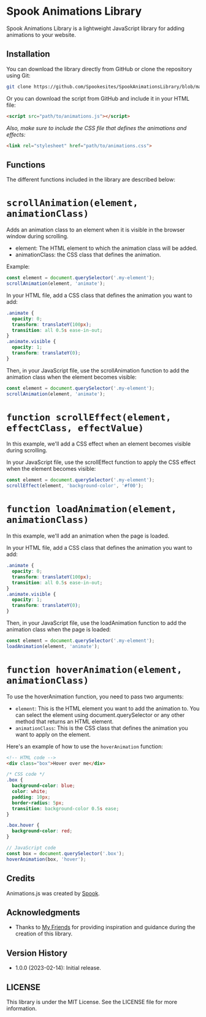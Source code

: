 # Spook Animations Library

Spook Animations Library is a lightweight JavaScript library for adding animations to your website.

## Installation

You can download the library directly from GitHub or clone the repository using Git:


```sh
git clone https://github.com/Spookesites/SpookAnimationsLibrary/blob/main/Animations.js
```
Or you can download the script from GitHub and include it in your HTML file:
```html
<script src="path/to/animations.js"></script>
```
*Also, make sure to include the CSS file that defines the animations and effects:*
```html
<link rel="stylesheet" href="path/to/animations.css">
```
## Functions
The different functions included in the library are described below:

# `scrollAnimation(element, animationClass)`

Adds an animation class to an element when it is visible in the browser window during scrolling.

- element: The HTML element to which the animation class will be added.
- animationClass: the CSS class that defines the animation.

Example: 
```javascript
const element = document.querySelector('.my-element');
scrollAnimation(element, 'animate');
```

In your HTML file, add a CSS class that defines the animation you want to add:
```css
.animate {
  opacity: 0;
  transform: translateY(100px);
  transition: all 0.5s ease-in-out;
}
.animate.visible {
  opacity: 1;
  transform: translateY(0);
}

```
Then, in your JavaScript file, use the scrollAnimation function to add the animation class when the element becomes visible:
```javascript
const element = document.querySelector('.my-element');
scrollAnimation(element, 'animate');
```
# `function scrollEffect(element, effectClass, effectValue)`
In this example, we'll add a CSS effect when an element becomes visible during scrolling.

In your JavaScript file, use the scrollEffect function to apply the CSS effect when the element becomes visible:
```javascript
const element = document.querySelector('.my-element');
scrollEffect(element, 'background-color', '#f00');
```
# `function loadAnimation(element, animationClass)`
In this example, we'll add an animation when the page is loaded.

In your HTML file, add a CSS class that defines the animation you want to add:
```css
.animate {
  opacity: 0;
  transform: translateY(100px);
  transition: all 0.5s ease-in-out;
}
.animate.visible {
  opacity: 1;
  transform: translateY(0);
}
```
Then, in your JavaScript file, use the loadAnimation function to add the animation class when the page is loaded:
```javascript
const element = document.querySelector('.my-element');
loadAnimation(element, 'animate');
```
# `function hoverAnimation(element, animationClass)`
To use the hoverAnimation function, you need to pass two arguments:
- `element`: This is the HTML element you want to add the animation to. You can select the element using document.querySelector or any other method that returns an HTML element.
- `animationClass`: This is the CSS class that defines the animation you want to apply on the element.

Here's an example of how to use the `hoverAnimation` function:
```html
<!-- HTML code -->
<div class="box">Hover over me</div>
```
```css
/* CSS code */
.box {
  background-color: blue;
  color: white;
  padding: 10px;
  border-radius: 5px;
  transition: background-color 0.5s ease;
}

.box.hover {
  background-color: red;
}
```
```javascript
// JavaScript code
const box = document.querySelector('.box');
hoverAnimation(box, 'hover');
```


## Credits

Animations.js was created by [Spook](https://your-website.com). 

## Acknowledgments

- Thanks to [My Friends](https://www.youtube.com/watch?v=dQw4w9WgXcQ&ab_channel=RickAstley) for providing inspiration and guidance during the creation of this library.

## Version History

- 1.0.0 (2023-02-14): Initial release.

## LICENSE
This library is under the MIT License. See the LICENSE file for more information.

